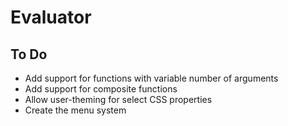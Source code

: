 # Evaluator

## To Do

* Add support for functions with variable number of arguments
* Add support for composite functions
* Allow user-theming for select CSS properties
* Create the menu system
